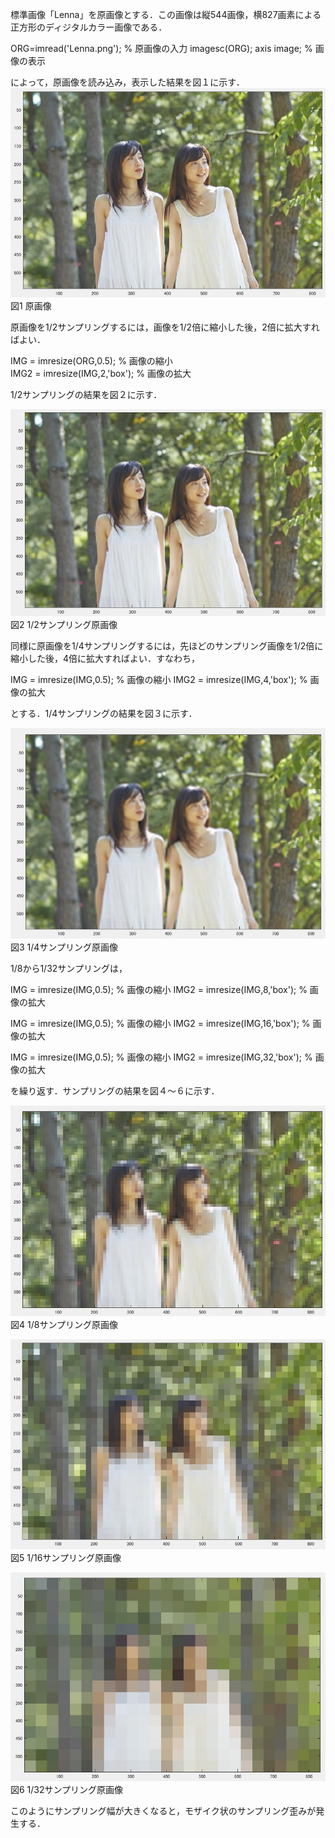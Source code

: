 
標準画像「Lenna」を原画像とする．この画像は縦544画像，横827画素による正方形のディジタルカラー画像である．

ORG=imread('Lenna.png'); % 原画像の入力
imagesc(ORG); axis image; % 画像の表示

によって，原画像を読み込み，表示した結果を図１に示す．
![原画像](https://github.com/muinus/lecture_image_processing/blob/master/kadai1/kadai1_1.JPG?raw=true) 
図1 原画像

原画像を1/2サンプリングするには，画像を1/2倍に縮小した後，2倍に拡大すればよい．

IMG = imresize(ORG,0.5); % 画像の縮小  
IMG2 = imresize(IMG,2,'box'); % 画像の拡大

1/2サンプリングの結果を図２に示す．

![原画像](https://github.com/muinus/lecture_image_processing/blob/master/kadai1/kadai1_2.JPG?raw=true)  
図2 1/2サンプリング原画像

同様に原画像を1/4サンプリングするには，先ほどのサンプリング画像を1/2倍に縮小した後，4倍に拡大すればよい．すなわち，

IMG = imresize(IMG,0.5); % 画像の縮小
IMG2 = imresize(IMG,4,'box'); % 画像の拡大

とする．1/4サンプリングの結果を図３に示す．

![原画像](https://github.com/muinus/lecture_image_processing/blob/master/kadai1/kadai1_3.JPG?raw=true)  
図3 1/4サンプリング原画像

1/8から1/32サンプリングは，

IMG = imresize(IMG,0.5); % 画像の縮小
IMG2 = imresize(IMG,8,'box'); % 画像の拡大

IMG = imresize(IMG,0.5); % 画像の縮小
IMG2 = imresize(IMG,16,'box'); % 画像の拡大

IMG = imresize(IMG,0.5); % 画像の縮小
IMG2 = imresize(IMG,32,'box'); % 画像の拡大

を繰り返す．サンプリングの結果を図４～６に示す．

![原画像](https://github.com/muinus/lecture_image_processing/blob/master/kadai1/kadai1_4.JPG?raw=true)  
図4 1/8サンプリング原画像

![原画像](https://github.com/muinus/lecture_image_processing/blob/master/kadai1/kadai1_5.JPG?raw=true)  
図5 1/16サンプリング原画像

![原画像](https://github.com/muinus/lecture_image_processing/blob/master/kadai1/kadai1_6.JPG?raw=true)  
図6 1/32サンプリング原画像

このようにサンプリング幅が大きくなると，モザイク状のサンプリング歪みが発生する．
